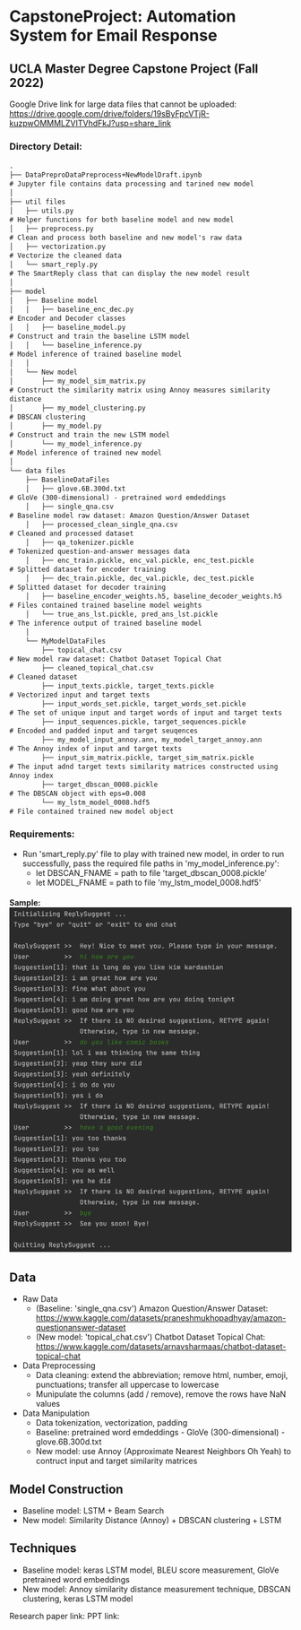 # CapstoneProject: Automation System for Email Response
## UCLA Master Degree Capstone Project (Fall 2022)

Google Drive link for large data files that cannot be uploaded: https://drive.google.com/drive/folders/19sByFpcVTjR-kuzpwOMMMLZVITVhdFkJ?usp=share_link

### Directory Detail:
    .
    ├── DataPreproDataPreprocess+NewModelDraft.ipynb                      # Jupyter file contains data processing and tarined new model         
    │
    ├── util files
    │   ├── utils.py                                                      # Helper functions for both baseline model and new model
    │   ├── preprocess.py                                                 # Clean and process both baseline and new model's raw data
    │   ├── vectorization.py                                              # Vectorize the cleaned data
    │   └── smart_reply.py                                                # The SmartReply class that can display the new model result
    │
    ├── model                  
    │   ├── Baseline model             
    │   │   ├── baseline_enc_dec.py                                       # Encoder and Decoder classes
    │   │   ├── baseline_model.py                                         # Construct and train the baseline LSTM model
    │   │   └── baseline_inference.py                                     # Model inference of trained baseline model
    │   │    
    │   └── New model
    │       ├── my_model_sim_matrix.py                                    # Construct the similarity matrix using Annoy measures similarity distance
    │       ├── my_model_clustering.py                                    # DBSCAN clustering
    │       ├── my_model.py                                               # Construct and train the new LSTM model
    │       └── my_model_inference.py                                     # Model inference of trained new model
    │
    └── data files                  
        ├── BaselineDataFiles            
        │   ├── glove.6B.300d.txt                                         # GloVe (300-dimensional) - pretrained word emdeddings
        │   ├── single_qna.csv                                            # Baseline model raw dataset: Amazon Question/Answer Dataset
        │   ├── processed_clean_single_qna.csv                            # Cleaned and processed dataset
        │   ├── qa_tokenizer.pickle                                       # Tokenized question-and-answer messages data
        │   ├── enc_train.pickle, enc_val.pickle, enc_test.pickle         # Splitted dataset for encoder training
        │   ├── dec_train.pickle, dec_val.pickle, dec_test.pickle         # Splitted dataset for decoder training 
        │   ├── baseline_encoder_weights.h5, baseline_decoder_weights.h5  # Files contained trained baseline model weights
        │   └── true_ans_lst.pickle, pred_ans_lst.pickle                  # The inference output of trained baseline model
        │    
        └── MyModelDataFiles
            ├── topical_chat.csv                                          # New model raw dataset: Chatbot Dataset Topical Chat
            ├── cleaned_topical_chat.csv                                  # Cleaned dataset
            ├── input_texts.pickle, target_texts.pickle                   # Vectorized input and target texts
            ├── input_words_set.pickle, target_words_set.pickle           # The set of unique input and target words of input and target texts
            ├── input_sequences.pickle, target_sequences.pickle           # Encoded and padded input and target seuqences
            ├── my_model_input_annoy.ann, my_model_target_annoy.ann       # The Annoy index of input and target texts 
            ├── input_sim_matrix.pickle, target_sim_matrix.pickle         # The input adnd target texts similarity matrices constructed using Annoy index
            ├── target_dbscan_0008.pickle                                 # The DBSCAN object with eps=0.008
            └── my_lstm_model_0008.hdf5                                   # File contained trained new model object


### Requirements:
* Run 'smart_reply.py' file to play with trained new model, in order to run successfully, pass the required file paths in 'my_model_inference.py':
    * let DBSCAN_FNAME = path to file 'target_dbscan_0008.pickle'
    * let MODEL_FNAME = path to file 'my_lstm_model_0008.hdf5'
#### Sample: ![alt text](https://github.com/syhAnna/CapstoneProject/blob/main/imgs/sample.png?raw=true)


## Data 
* Raw Data
    * (Baseline: 'single_qna.csv') Amazon Question/Answer Dataset: https://www.kaggle.com/datasets/praneshmukhopadhyay/amazon-questionanswer-dataset
    * (New model: 'topical_chat.csv') Chatbot Dataset Topical Chat: https://www.kaggle.com/datasets/arnavsharmaas/chatbot-dataset-topical-chat
* Data Preprocessing
    *  Data cleaning: extend the abbreviation; remove html, number, emoji, punctuations; transfer all uppercase to lowercase
    *  Munipulate the columns (add / remove), remove the rows have NaN values
* Data Manipulation
    *  Data tokenization, vectorization, padding
    *  Baseline: pretrained word emdeddings - GloVe (300-dimensional) - glove.6B.300d.txt
    *  New model: use Annoy (Approximate Nearest Neighbors Oh Yeah) to contruct input and target similarity matrices


## Model Construction
* Baseline model: LSTM + Beam Search
* New model: Similarity Distance (Annoy) + DBSCAN clustering + LSTM


## Techniques
* Baseline model: keras LSTM model, BLEU score measurement, GloVe pretrained word embeddings
* New model: Annoy similarity distance measurement technique, DBSCAN clustering, keras LSTM model

Research paper link:
PPT link: 


